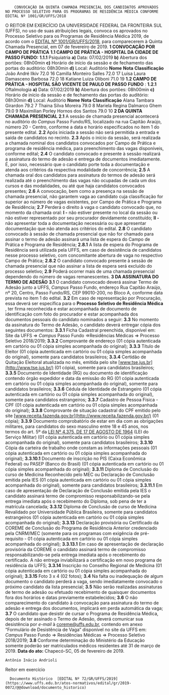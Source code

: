         CONVOCAÇÃO DA QUINTA CHAMADA PRESENCIAL DOS CANDIDATOS APROVADOS NO PROCESSO SELETIVO PARA OS PROGRAMAS DE RESIDÊNCIA MÉDICA CONFORME EDITAL Nº 1001/GR/UFFS/2018  

 O REITOR EM EXERCÍCIO DA UNIVERSIDADE FEDERAL DA FRONTEIRA SUL (UFFS), no uso de suas atribuições legais, convoca os aprovados no Processo Seletivo para os Programas de Residência Médica 2019, de acordo com o [EDITAL Nº 1001/GR/UFFS/2018](https://www.uffs.edu.br/atos-normativos/edital/gr/2018-1001), para comparecerem à Quinta Chamada Presencial, em 07 de fevereiro de 2019.  **1 CONVOCAÇÃO POR CAMPO DE PRÁTICA** **1.1 CAMPO DE PRÁTICA - HOSPITAL DA CIDADE DE PASSO FUNDO:** **1.1.1**  Psiquiatria **a)**  Data: 07/02/2019 **b)**  Abertura dos portões: 08h00min **c)**  Horário de início da sessão e de fechamento das portas do auditório: 08h30min **d)**  Local: Auditório     **Nome**   **Nota**   **Classificação**     João André Ilkiv   72.0   16     Camilla Monteiro Salles   72.0   17     Luisa Laura Damasceno Barbosa   72.0   18     Katiane Luiza Oliboni   71.0   19     **1.2 CAMPO DE PRÁTICA - HOSPITAL SÃO VICENTE DE PAULO DE PASSO FUNDO** : **1.2.1**  Oftalmologia **a)**  Data: 07/02/2019 **b)**  Abertura dos portões: 08h00min **c)**  Horário de início da sessão e de fechamento das portas do auditório: 08h30min **d)**  Local: Auditório     **Nome**   **Nota**   **Classificação**     Alana Tambara Girardon   79.2   7     Thaina Silva Moreira   79.0   8     Mariela Regina Dalmarco Ghem   79.0   9     Maximilian Porley Hornos dos Santos   79.0   10      **2 DA QUINTA CHAMADA PRESENCIAL** **2.1**  A sessão de chamada presencial acontecerá no auditório do *Campus*  Passo Fundo/RS, localizado na rua Capitão Araújo, número 20 - Centro, conforme a data e horário especificados no item 1 do presente edital. **2.2**  Após iniciada a sessão não será permitida a entrada e saída de candidatos no recinto. **2.3**  Após o início da sessão, será realizada a chamada nominal dos candidatos convocados por Campo de Prática e programa de residência médica, para preenchimento das vagas disponíveis, conforme edital; **2.4**  O candidato convocado e presente à sessão realizará a assinatura do termo de adesão e entrega de documentos imediatamente. É, por isso, necessário que o candidato porte toda a documentação e atenda aos critérios da respectiva modalidade de concorrência; **2.5**  A chamada oral dos candidatos para assinatura do termos de adesão será realizada até o preenchimento das vagas não ocupadas de cada um dos cursos e das modalidades, ou até que haja candidatos convocados presentes; **2.6**  A convocação, bem como a presença na sessão de chamada presencial, não garantem vaga ao candidato cuja classificação for superior ao número de vagas existentes, por Campo de Prática e Programa de Residência; **2.7**  Perderá o direito à vaga o candidato convocado que, no momento da chamada oral: **I -**  não estiver presente no local da sessão ou não estiver representado por seu procurador devidamente constituído; **II -**  não apresentar toda a documentação necessária ou que apresentar documentação que não atenda aos critérios do edital. **2.8**  O candidato convocado à sessão de chamada presencial que não for chamado para assinar o termo de adesão assinará uma lista de espera do Campo de Prática e Programa de Residência; **2.8.1**  A lista de espera do Programa de Residência será utilizada pela UFFS, em caso de desistência de candidatos nesse processo seletivo, com concomitante abertura de vaga no respectivo Campo de Prática; **2.8.2**  O candidato convocado presente à sessão de chamada presencial que não assinar a lista de espera será excluído do processo seletivo; **2.9**  Poderá ocorrer mais de uma chamada presencial dependendo do número de vagas remanescentes.  **3 DA ASSINATURA DO TERMO DE ADESÃO** **3.1**  O candidato convocado deverá assinar Termo de Adesão junto a UFFS, *Campus*  Passo Fundo, endereço Rua Capitão Araújo, nº 20, Centro, Passo Fundo/RS, CEP 99010-200, no Bloco A, conforme data prevista no item 1 do edital. **3.2**  Em caso de representação por Procuração, essa deverá ser específica para o **Processo Seletivo de Residência Médica** , ter firma reconhecida e estar acompanhada de documento de identificação com foto do procurador e estar acompanhada dos documentos pessoais do candidato nominados a seguir: **3.3**  No momento da assinatura do Termo de Adesão, o candidato deverá entregar cópia dos seguintes documentos: **3.3.1**  Ficha Cadastral preenchida, disponível em: Site da UFFS => *Campus*  Passo Fundo =>Residências Médicas => Processo Seletivo 2018/2019; **3.3.2**  Comprovante de endereço (01 cópia autenticada em cartório ou 01 cópia simples acompanhada do original); **3.3.3**  Título de Eleitor (01 cópia autenticada em cartório ou 01 cópia simples acompanhada do original), somente para candidatos brasileiros; **3.3.4**  Certidão de Quitação Eleitoral atualizada no mês, emitida pelo site [www.tse.jus.br](http://www.tse.jus.br/) (01 cópia), somente para candidatos brasileiros; **3.3.5**  Documento de Identidade (RG) ou documento de identificação contendo órgão expedidor e data da emissão do RG (01 cópia autenticada em cartório ou 01 cópia simples acompanhada do original), somente para candidatos brasileiros; **3.3.6**  Cédula de Identidade de Estrangeiro (01 cópia autenticada em cartório ou 01 cópia simples acompanhada do original), somente para candidatos estrangeiros; **3.3.7**  Cadastro de Pessoa Física - CPF (01 cópia autenticada em cartório ou 01 cópia simples acompanhada do original); **3.3.8**  Comprovante de situação cadastral do CPF emitido pelo site [www.receita.fazenda.gov.br](http://www.receita.fazenda.gov.br/) (01 cópia); **3.3.9**  Documento comprobatório de estar em dia com as obrigações militares, para candidatos do sexo masculino entre 18 e 45 anos, nos termos do art. 5º da [LEI Nº 4.375, DE 17 DE AGOSTO DE 1964](http://www.planalto.gov.br/ccivil_03/LEIS/L4375.htm) (LEI do Serviço Militar) (01 cópia autenticada em cartório ou 01 cópia simples acompanhada do original), somente para candidatos brasileiros; **3.3.10**  Cópia da carteira de trabalho onde constam as informações pessoais (01 cópia autenticada em cartório ou 01 cópia simples acompanhada do original); **3.3.10.1**  Documento de inscrição no PIS (Caixa Econômica Federal) ou PASEP (Banco do Brasil) (01 cópia autenticada em cartório ou 01 cópia simples acompanhada do original); **3.3.11**  Diploma de Conclusão do curso de Medicina Reconhecido pelo MEC ou Declaração de Conclusão emitida pela IES (01 cópia autenticada em cartório ou 01 cópia simples acompanhada do original), somente para candidatos brasileiros; **3.3.11.1**  Em caso de apresentação de Declaração de Conclusão emitida pela IES o candidato assinará termo de compromisso responsabilizando-se pela entrega imediata após o recebimento do Diploma, sob pena de ter a matrícula cancelada; **3.3.12**  Diploma de Conclusão de curso de Medicina Revalidado por Universidade Pública Brasileira, somente para candidatos estrangeiros (01 cópia autenticada em cartório ou 01 cópia simples acompanhada do original); **3.3.13**  Declaração provisória ou Certificado da COREME de Conclusão do Programa de Residência Anterior credenciado pela CNRM/MEC (somente para os programas com exigência de pré-requisito - 01 cópia autenticada em cartório ou 01 cópia simples acompanhada do original); **3.3.13.1**  Em caso de apresentação de declaração provisória da COREME o candidato assinará termo de compromisso responsabilizando-se pela entrega imediata após o recebimento do certificado. A não entrega inviabilizará a certificação em novo programa de residência da UFFS; **3.3.14**  Inscrição no Conselho Regional de Medicina (01 cópia autenticada em cartório ou 01 cópia simples acompanhada do original); **3.3.15**  Foto 3 x 4 (02 fotos); **3.4**  Na falta ou inadequação de algum documento o candidato perderá a vaga, sendo imediatamente convocado o próximo candidato da lista presencial; **3.5**  Não serão realizadas assinaturas de termo de adesão ou efetuado recebimento de quaisquer documentos fora dos horários e datas previamente estabelecidos; **3.6**  O não comparecimento do candidato à convocação para assinatura do termo de adesão e entrega dos documentos, implicará em perda automática da vaga; **3.7**  O candidato que desistir de cursar o Programa de Residência Médica, depois de ter assinado o Termo de Adesão, deverá comunicar sua desistência por *e-mail*  à coreme@uffs.edu.br, contendo em anexo “Formulário de Desistência de Vaga” disponível no site da UFFS em: *Campus*  Passo Fundo => Residências Médicas => Processo Seletivo 2018/2019; **3.8**  Conforme determinação do Ministério da Educação somente poderão ser matriculados médicos residentes até 31 de março de 2019.      **Data do ato:** Chapecó-SC, 05 de fevereiro de 2019.   
 

    Antônio Inácio Andrioli   
 Reitor em exercício 

      Documento Histórico  [EDITAL Nº 72/GR/UFFS/2019](https://www.uffs.edu.br/atos-normativos/edital/gr/2019-0072/@@download/documento_historico)     
      
